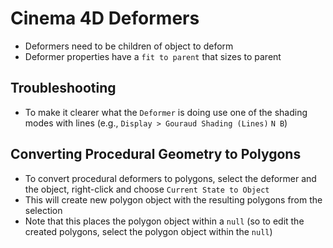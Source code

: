 # Cinema 4D Deformers

- Deformers need to be children of object to deform
- Deformer properties have a `fit to parent` that sizes to parent

## Troubleshooting

- To make it clearer what the `Deformer` is doing use one of the shading modes with lines (e.g., `Display > Gouraud Shading (Lines)` `N B`)

## Converting Procedural Geometry to Polygons

- To convert procedural deformers to polygons, select the deformer and the object, right-click and choose `Current State to Object`
- This will create new polygon object with the resulting polygons from the selection
- Note that this places the polygon object within a `null` (so to edit the created polygons, select the polygon object within the `null`)
